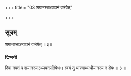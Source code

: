 +++
title = "03 शयानश्चाध्यापनं वर्जयेत्"

+++
## सूत्रम्
शयानश्चाऽध्यापनं वर्जयेत् ॥ ३॥  
### टिप्पनी
दिवा नक्तं च शयानस्याऽध्यापनप्रतिषेधः। स्वयं तु धारणार्थमधीयानस्य न दोषः ॥ ३ ॥  
